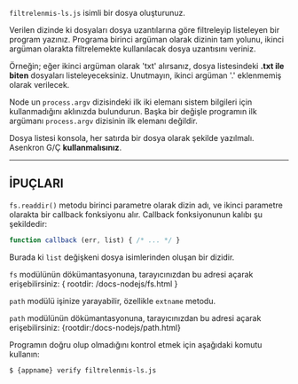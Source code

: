 `filtrelenmis-ls.js` isimli bir dosya oluşturunuz.

Verilen dizinde ki dosyaları dosya uzantılarına göre filtreleyip listeleyen bir program yazınız. Programa birinci argüman olarak dizinin tam yolunu, ikinci argüman olarakta filtrelemekte kullanılacak dosya uzantısını veriniz.

Örneğin; eğer ikinci argüman olarak 'txt' alırsanız, dosya listesindeki **.txt ile biten** dosyaları listeleyeceksiniz. Unutmayın, ikinci argüman '.' eklenmemiş olarak verilecek.

Node un `process.argv` dizisindeki ilk iki elemanı sistem bilgileri için kullanmadığını aklınızda bulundurun. Başka bir değişle programın ilk argümanı `process.argv` dizisinin ilk elemanı değildir.

Dosya listesi konsola, her satırda bir dosya olarak şekilde yazılmalı. Asenkron G/Ç **kullanmalısınız**.

----------------------------------------------------------------------
## İPUÇLARI

`fs.readdir()` metodu birinci parametre olarak dizin adı, ve ikinci parametre olarakta bir callback fonksiyonu alır. Callback fonksiyonunun kalıbı şu şekildedir:

```js
function callback (err, list) { /* ... */ }
```

Burada ki `list` değişkeni dosya isimlerinden oluşan bir dizidir.

`fs` modülünün dökümantasyonuna, tarayıcınızdan bu adresi açarak erişebilirsiniz:
  { rootdir: /docs-nodejs/fs.html }

`path` modülü işinize yarayabilir, özellikle `extname` metodu.

`path` modülünün dökümantasyonuna, tarayıcınızdan bu adresi açarak erişebilirsiniz:
  {rootdir:/docs-nodejs/path.html}

Programın doğru olup olmadığını kontrol etmek için aşağıdaki komutu kullanın:

```sh
$ {appname} verify filtrelenmis-ls.js
```
